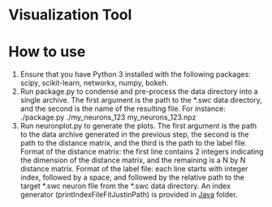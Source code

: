 # Visualization Tool

# How to use
1) Ensure that you have Python 3 installed with the following packages: scipy, scikit-learn, networkx, numpy, bokeh.
2) Run package.py to condense and pre-process the data directory into a single archive. The first argument is the path to the *.swc data  directory, and the second is the name of the resulting file. For instance:
 ./package.py ./my_neurons_123 my_neurons_123.npz
 3) Run neuronplot.py to generate the plots. The first argument is the path to the data archive generated in the previous step, the second is the path to the distance matrix, and the third is the path to the label file.
 Format of the distance matrix: the first line contains 2 integers indicating the dimension of the distance matrix, and the remaining is a N by N distance matrix.
 Format of the label file: each line starts with integer index, followed by a space, and followed by the relative path to the target *.swc neuron file from the *.swc data directory. An index generator (printIndexFileFitJustinPath) is provided in [Java](https://github.com/Nevermore520/NeuronTools/blob/master/Java/src/IndexFileCreater.java) folder.

